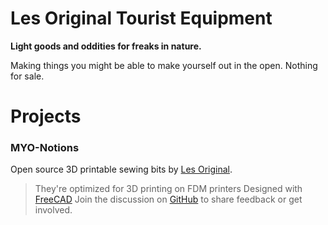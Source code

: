 # Les Original Tourist Equipment
**Light goods and oddities for freaks in nature.**

Making things you might be able to make yourself out in the open. Nothing for sale.

# Projects
### MYO-Notions

Open source 3D printable sewing bits by [Les Original](https://www.lesoriginal.com).
> They're optimized for 3D printing on FDM printers
> Designed with [FreeCAD](https://www.freecadweb.org/)
> Join the discussion on [GitHub](https://www.github.com/les-original/myo-notions) to share feedback or get involved.